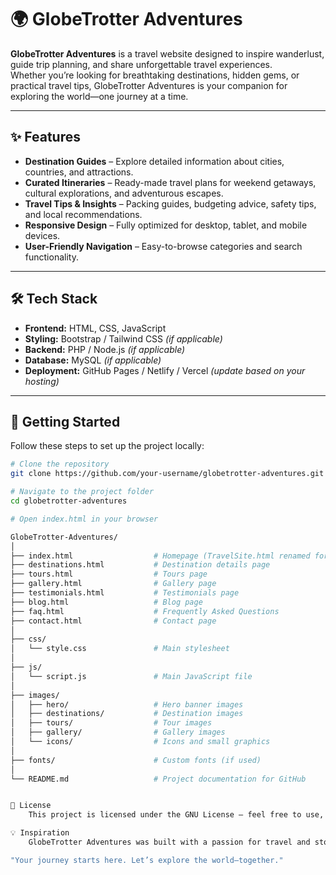 # 🌍 GlobeTrotter Adventures

**GlobeTrotter Adventures** is a travel website designed to inspire wanderlust, guide trip planning, and share unforgettable travel experiences.  
Whether you’re looking for breathtaking destinations, hidden gems, or practical travel tips, GlobeTrotter Adventures is your companion for exploring the world—one journey at a time.

---

## ✨ Features

- **Destination Guides** – Explore detailed information about cities, countries, and attractions.  
- **Curated Itineraries** – Ready-made travel plans for weekend getaways, cultural explorations, and adventurous escapes.  
- **Travel Tips & Insights** – Packing guides, budgeting advice, safety tips, and local recommendations.  
- **Responsive Design** – Fully optimized for desktop, tablet, and mobile devices.  
- **User-Friendly Navigation** – Easy-to-browse categories and search functionality.

---

## 🛠️ Tech Stack

- **Frontend:** HTML, CSS, JavaScript  
- **Styling:** Bootstrap / Tailwind CSS *(if applicable)*  
- **Backend:** PHP / Node.js *(if applicable)*  
- **Database:** MySQL *(if applicable)*  
- **Deployment:** GitHub Pages / Netlify / Vercel *(update based on your hosting)*

---

## 🚀 Getting Started

Follow these steps to set up the project locally:

```bash
# Clone the repository
git clone https://github.com/your-username/globetrotter-adventures.git

# Navigate to the project folder
cd globetrotter-adventures

# Open index.html in your browser

GlobeTrotter-Adventures/
│
├── index.html                  # Homepage (TravelSite.html renamed for GitHub)
├── destinations.html           # Destination details page
├── tours.html                  # Tours page
├── gallery.html                # Gallery page
├── testimonials.html           # Testimonials page
├── blog.html                   # Blog page
├── faq.html                    # Frequently Asked Questions
├── contact.html                # Contact page
│
├── css/
│   └── style.css               # Main stylesheet
│
├── js/
│   └── script.js               # Main JavaScript file
│
├── images/
│   ├── hero/                   # Hero banner images
│   ├── destinations/           # Destination images
│   ├── tours/                  # Tour images
│   ├── gallery/                # Gallery images
│   └── icons/                  # Icons and small graphics
│
├── fonts/                      # Custom fonts (if used)
│
└── README.md                   # Project documentation for GitHub


📜 License
    This project is licensed under the GNU License – feel free to use, modify, and share it.

💡 Inspiration
    GlobeTrotter Adventures was built with a passion for travel and storytelling—turning every trip into a memorable adventure.

"Your journey starts here. Let’s explore the world—together."
